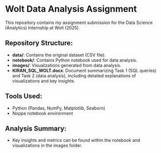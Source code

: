 # Wolt Data Analysis Assignment

This repository contains my assignment submission for the Data Science (Analytics) Internship at Wolt (2025).

## Repository Structure:
- **data/**: Contains the original dataset (CSV file).
- **notebook/**: Contains Python notebook used for data analysis.
- **images/**: Visualizations generated from data analysis.
- **KIRAN_SQL_WOLT.docx**: Document summarizing Task 1 (SQL queries) and Task 2 (data analysis), including detailed explanations of visualizations and key insights.

## Tools Used:
- Python (Pandas, NumPy, Matplotlib, Seaborn)
- Noppe notebook environment

## Analysis Summary:
- Key insights and metrics can be found within the notebook and visualizations in the images folder.
